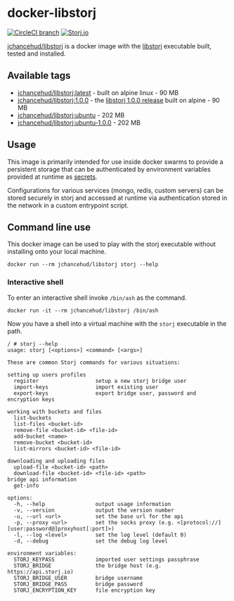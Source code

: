 # docker-libstorj

[![CircleCI branch](https://img.shields.io/circleci/project/github/JChanceHud/docker-libstorj/master.svg)](https://circleci.com/gh/JChanceHud/docker-libstorj)
[![Storj.io](https://storj.io/img/storj-badge.svg)](https://storj.io)

[jchancehud/libstorj](https://hub.docker.com/r/jchancehud/libstorj/) is a docker image with the [libstorj](https://github.com/Storj/libstorj) executable built, tested and installed.

## Available tags

- [jchancehud/libstorj:latest](https://github.com/JChanceHud/docker-libstorj/blob/master/Dockerfile) - built on alpine linux - 90 MB
- [jchancehud/libstorj:1.0.0](https://github.com/JChanceHud/docker-libstorj/blob/1.0.0/Dockerfile) - the [libstorj 1.0.0 release](https://github.com/Storj/libstorj/tree/1.0.0) built on alpine - 90 MB
- [jchancehud/libstorj:ubuntu](https://github.com/JChanceHud/docker-libstorj/blob/master/ubuntu/Dockerfile) - 202 MB
- [jchancehud/libstorj:ubuntu-1.0.0](https://github.com/JChanceHud/docker-libstorj/blob/1.0.0/ubuntu/Dockerfile) - 202 MB

## Usage

This image is primarily intended for use inside docker swarms to provide a persistent storage that can be authenticated by environment variables provided at runtime as [secrets](https://docs.docker.com/engine/swarm/secrets/).

Configurations for various services (mongo, redis, custom servers) can be stored securely in storj and accessed at runtime via authentication stored in the network in a custom entrypoint script.

## Command line use

This docker image can be used to play with the storj executable without installing onto your local machine.

```
docker run --rm jchancehud/libstorj storj --help
```

### Interactive shell

To enter an interactive shell invoke `/bin/ash` as the command.

```
docker run -it --rm jchancehud/libstorj /bin/ash
```

Now you have a shell into a virtual machine with the `storj` executable in the path.

```
/ # storj --help
usage: storj [<options>] <command> [<args>]

These are common Storj commands for various situations:

setting up users profiles
  register                  setup a new storj bridge user
  import-keys               import existing user
  export-keys               export bridge user, password and encryption keys

working with buckets and files
  list-buckets
  list-files <bucket-id>
  remove-file <bucket-id> <file-id>
  add-bucket <name>
  remove-bucket <bucket-id>
  list-mirrors <bucket-id> <file-id>

downloading and uploading files
  upload-file <bucket-id> <path>
  download-file <bucket-id> <file-id> <path>
bridge api information
  get-info

options:
  -h, --help                output usage information
  -v, --version             output the version number
  -u, --url <url>           set the base url for the api
  -p, --proxy <url>         set the socks proxy (e.g. <[protocol://][user:password@]proxyhost[:port]>)
  -l, --log <level>         set the log level (default 0)
  -d, --debug               set the debug log level

environment variables:
  STORJ_KEYPASS             imported user settings passphrase
  STORJ_BRIDGE              the bridge host (e.g. https://api.storj.io)
  STORJ_BRIDGE_USER         bridge username
  STORJ_BRIDGE_PASS         bridge password
  STORJ_ENCRYPTION_KEY      file encryption key
```
